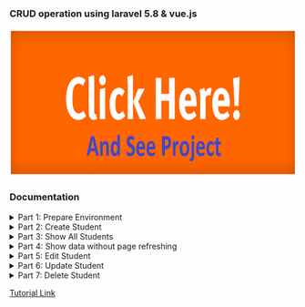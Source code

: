 ### CRUD operation using laravel 5.8 & vue.js

   <a href="#" target="_blank">
      <img src="storage/images/click_me.png" width="auto" height="260">
   </a>

### Documentation

<details>
   <summary>Part 1: Prepare Environment</summary>

      1. install laravel 5.8
         i. composer create-project --prefer-dist laravel/laravel vue "5.8.*"

      2. install vue
         i. [node install](https://nodejs.org/en/download/)
         ii. npm install

      3. create database and setup .env
         i. dbName: vue

      4. create student model and schema
         i. php artisan make:model Student -m
            name, email, phone
         ii. php artisan migrate

      5. create StudentController
         i. php artisan make:controller StudentController

      6. active laravel default authentication
         i. php artisan make:auth
</details>

<details>
   <summary>Part 2: Create Student</summary>

      1. npm run watch
      2. create component for creating student
         i. js/components/ [CreateComponent];

      3. register this in app.js
         i. app.js/
         ii. Vue.component('create-component', require('./components/CreateComponent.vue').default);
         iii. home.blade.php [<create-component></create-component>]

      4. bind model
         i. CreateComponent.vue [ <input v-model="name, email, phone etc...">]
         ii. CreateComponent.vue [export default{
                                    data(){
                                       return{
                                          name : '',
                                          email : '',
                                          phone : ''
                                       }
                                    }, //No need this, it use for 'v-model' work or not...
                                 ]

      5. create method for save student
         i. CreateComponent.vue [export default{
                                    methods : {
                                       saveStudent(){
                                          alert('text'); //no need this
                                 ]

      6. create axios post method and send date
         i. CreateComponent.vue  [export default{
                                    methods : {
                                       saveStudent(){
                                          axios.post('save_student', {
                                             name : this.name,
                                             email : this.email,
                                             phone : this.phone,
                                          }).then(response => console.log(response));
                                 ]

      7. create route web.php
         i. web.php [Route::post('/save_student', 'StudentController@save_student');]

      8. create method in controller and store student data
         i. StudentController.php [
                  use App\Student;
                  public function save_student(){
                     $student = new Student;
                     $student->name = request()->name;
                     $student->email = request()->email;
                     $student->phone = request()->phone;
                     $student->save();
                     return 'Insert successfully';
                  }
            ]
</details>

<details>
   <summary>Part 3: Show All Students</summary>

      1. Show all students in the same component which we use for create student.

      2. Use laravel vue pagination package for fetching data and show with pagination.
         i. [laravel vue pagination](https://github.com/gilbitron/laravel-vue-pagination)

</details>

<details>
   <summary>Part 4: Show data without page refreshing</summary>

      1. Call the function which we use for fetching data e.i getResults()
         after saving data/student.
</details>

<details>
   <summary>Part 5: Edit Student</summary>

      1. Use bootstrap modal for edit student

      2. Mew data for edit student

      3. Create method for edit student

      4. Create axios get method for fetching specific student data

      5. Create  route in web.php

      6. Create method in controller and return specefic student data

      7. Show student data on edit form
</details>

<details>
   <summary>Part 6: Update Student</summary>

      1. Create a method for update that will fire on click event

      2. Set id in data that we can use on update specific student data

      3. Create axios put and send request

      4. Create route in web.php

      5. Create method in controller and update student data

      6. Hide modal after submit data

      7. Show student data after update without page refresh
</details>

<details>
   <summary>Part 7: Delete Student</summary>
   
      1. Create button for delete

      2. Create method for delete that will fire on click event

      3. Create axios delete and create route in web.php

      4. Create method in controller and delete specefic student data

      5. Show data after delete without page refresh
</details>

[Tutorial Link](https://www.youtube.com/playlist?list=PLE_gxCZQDh4-55n7ZoY3vgXUla7IMnVY0)